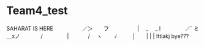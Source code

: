 # Team4_test
SAHARAT IS HERE
⠀⠀⠀⠀⠀⠀⠀／＞　　フ
　　　　　| 　_　 _ l
　 　　　／` ミ＿xノ
　　 　 /　　　 　 |
　　　 /　 ヽ　　 ﾉ
　 　 │　　| | |
Ittiakj bye???